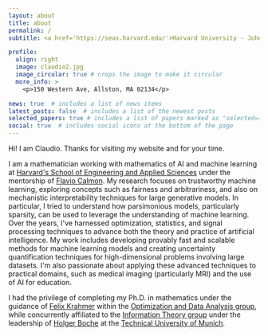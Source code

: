 ```yaml
---
layout: about
title: about
permalink: /
subtitle: <a href='https://seas.harvard.edu/'>Harvard University - John A. Paulson School of Engineering and Applied Sciences</a>.

profile:
  align: right
  image: claudio2.jpg
  image_circular: true # crops the image to make it circular
  more_info: >
    <p>150 Western Ave, Allston, MA 02134</p>

news: true  # includes a list of news items
latest_posts: false  # includes a list of the newest posts
selected_papers: true # includes a list of papers marked as "selected={true}"
social: true  # includes social icons at the bottom of the page
---
```


Hi! I am Claudio. Thanks for visiting my website and for your time. 

I am a mathematician working with mathematics of AI and machine learning at [Harvard's School of Engineering and Applied Sciences](https://seas.harvard.edu/) under the mentorship of [Flavio Calmon](https://people.seas.harvard.edu/~flavio/). My research focuses on trustworthy machine learning, exploring concepts such as fairness and arbitrariness, and also on mechanistic interpretability techniques for large generative models. In particular, I tried to understand how parsimonious models, particularly sparsity, can be used to leverage the understanding of machine learning. Over the years, I've harnessed optimization, statistics, and signal processing techniques to advance both the theory and practice of artificial intelligence. My work includes developing provably fast and scalable methods for machine learning models and creating uncertainty quantification techniques for high-dimensional problems involving large datasets. I'm also passionate about applying these advanced techniques to practical domains, such as medical imaging (particularly MRI) and the use of AI for education.

I had the privilege of completing my Ph.D. in mathematics under the guidance of [Felix Krahmer](https://www.professoren.tum.de/en/krahmer-felix/) within the [Optimization and Data Analysis group](https://www.math.cit.tum.de/en/math/research/groups/data-science/), while concurrently affiliated to the [Information Theory group](https://www.ce.cit.tum.de/en/lti/home/) under the leadership of [Holger Boche](https://www.professoren.tum.de/en/boche-holger/) at the [Technical University of Munich](www.tum.de).

<!-- Outside the university, you can find me traveling to some off-the-beaten-path places or reading about international politics.--> 

<!--Put your address / P.O. box / other info right below your picture. You can also disable any of these elements by editing `profile` property of the YAML header of your `_pages/about.md`. Edit `_bibliography/papers.bib` and Jekyll will render your [publications page](/al-folio/publications/) automatically.-->

<!--Link to your social media connections, too. This theme is set up to use [Font Awesome icons](http://fortawesome.github.io/Font-Awesome/) and [Academicons](https://jpswalsh.github.io/academicons/), like the ones below. Add your Facebook, Twitter, LinkedIn, Google Scholar, or just disable all of them.-->
